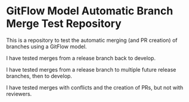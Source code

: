 # GitFlow Model Automatic Branch Merge Test Repository

This is a repository to test the automatic merging (and PR creation) of branches using a GitFlow model.

I have tested merges from a release branch back to develop.

I have tested merges from a release branch to multiple future release branches, then to develop.

I have tested merges with conflicts and the creation of PRs, but not with reviewers.